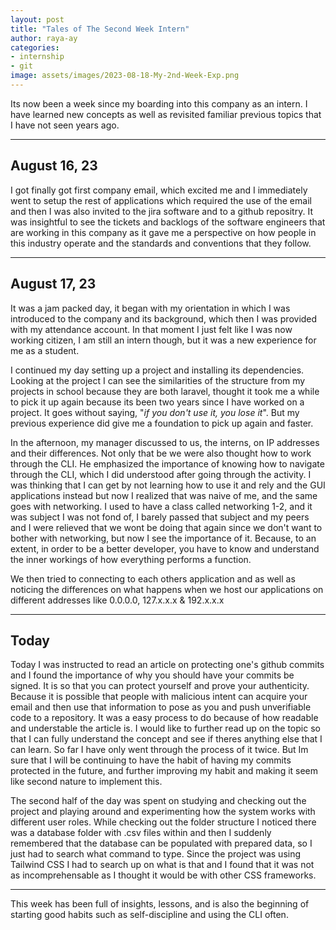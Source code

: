 ```yaml
---
layout: post
title: "Tales of The Second Week Intern"
author: raya-ay
categories: 
- internship
- git
image: assets/images/2023-08-18-My-2nd-Week-Exp.png
---
```


Its now been a week since my boarding into this company as an intern. I have learned new concepts as well as revisited familiar previous topics that I have not seen years ago.

---
## August 16, 23

I got finally got first company email, which excited me and I immediately went to setup the rest of applications which required the use of the email and then I was also invited to the jira software and to a github repositry. It was insightful to see the tickets and backlogs of the software engineers that are working in this company as it gave me a perspective on how people in this industry operate and the standards and conventions that they follow. 

---
## August 17, 23

It was a jam packed day, it began with my orientation in which I was introduced to the company and its background, which then I was provided with my attendance account. In that moment I just felt like I was now working citizen, I am still an intern though, but it was a new experience for me as a student.

I continued my day setting up a project and installing its dependencies. Looking at the project I can see the similarities of the structure from my projects in school because they are both laravel, thought it took me a while to pick it up again because its been two years since I have worked on a project. It goes without saying, "*if you don't use it, you lose it*". But my previous experience did give me a foundation to pick up again and faster. 

In the afternoon, my manager discussed to us, the interns, on IP addresses and their differences. Not only that be we were also thought how to work through the CLI. He emphasized the importance of knowing how to navigate through the CLI, which I did understood after going through the activity. I was thinking that I can get by not learning how to use it and rely and the GUI applications instead but now I realized that was naive of me, and the same goes with networking. I used to have a class called networking 1-2, and it was subject I was not fond of, I barely passed that subject and my peers and I were relieved that we wont be doing that again since we don't want to bother with networking, but now I see the importance of it. Because, to an extent, in order to be a better developer, you have to know and understand the inner workings of how everything performs a function. 

We then tried to connecting to each others application and as well as noticing the differences on what happens when we host our applications on different addresses like 0.0.0.0, 127.x.x.x & 192.x.x.x

--- 
## Today

Today I was instructed to read an article on protecting one's github commits and I found the importance of why you should have your commits be signed. It is so that you can protect yourself and prove your authenticity. Because it is possible that people with malicious intent can acquire your email and then use that information to pose as you and push unverifiable code to a repository. It was a easy process to do because of how readable and understable the article is. I would like to further read up on the topic so that I can fully understand the concept and see if theres anything else that I can learn. So far I have only went through the process of it twice. But Im sure that I will be continuing to have the habit of having my commits protected in the future, and further improving my habit and making it seem like second nature to implement this.

The second half of the day was spent on studying and checking out the project and playing around and experimenting how the system works with different user roles. While checking out the folder structure I noticed there was a database folder with .csv files within and then I suddenly remembered that the database can be populated with prepared data, so I just had to search what command to type. Since the project was using Tailwind CSS I had to search up on what is that and I found that it was not as incomprehensable as I thought it would be with other CSS frameworks.

---

This week has been full of insights, lessons, and is also the beginning of starting good habits such as self-discipline and using the CLI often.